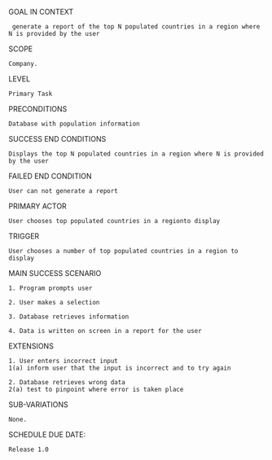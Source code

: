 GOAL IN CONTEXT
	 
	 generate a report of the top N populated countries in a region where N is provided by the user

SCOPE

	Company.

LEVEL

	Primary Task

PRECONDITIONS

	Database with population information

SUCCESS END CONDITIONS

	Displays the top N populated countries in a region where N is provided by the user

FAILED END CONDITION

	User can not generate a report

PRIMARY ACTOR

	User chooses top populated countries in a regionto display

TRIGGER

	User chooses a number of top populated countries in a region to display

MAIN SUCCESS SCENARIO

	1. Program prompts user

	2. User makes a selection

	3. Database retrieves information

	4. Data is written on screen in a report for the user

EXTENSIONS

	1. User enters incorrect input
	1(a) inform user that the input is incorrect and to try again

	2. Database retrieves wrong data
	2(a) test to pinpoint where error is taken place

SUB-VARIATIONS

	None.

SCHEDULE DUE DATE:

	Release 1.0